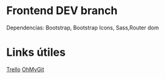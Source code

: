 # Frontend DEV branch

Dependencias: Bootstrap, Bootstrap Icons, Sass,Router dom

# Links útiles

[Trello](https://trello.com/b/NBMzvWhW/pi-nunca-taxi?inviteMemberId=6197bcb7c4382d797dde96e9&signature=049a5d2ff6415c20d8ddee5b74c9ecf0)
[OhMyGit](https://ohmygit.org/)